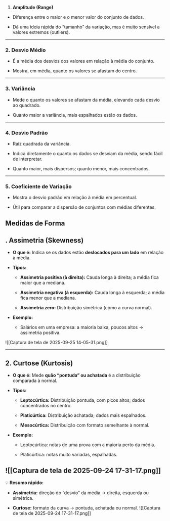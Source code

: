 1. **Amplitude (Range)**

- Diferença entre o maior e o menor valor do conjunto de dados.
    
- Dá uma ideia rápida do “tamanho” da variação, mas é muito sensível a valores extremos (outliers).
    

---

### 2. **Desvio Médio**

- É a média dos desvios dos valores em relação à média do conjunto.
    
- Mostra, em média, quanto os valores se afastam do centro.
    

---

### 3. **Variância**

- Mede o quanto os valores se afastam da média, elevando cada desvio ao quadrado.
    
- Quanto maior a variância, mais espalhados estão os dados.
    

---

### 4. **Desvio Padrão**

- Raiz quadrada da variância.
    
- Indica diretamente o quanto os dados se desviam da média, sendo fácil de interpretar.
    
- Quanto maior, mais dispersos; quanto menor, mais concentrados.
    

---

### 5. **Coeficiente de Variação**

- Mostra o desvio padrão em relação à média em percentual.
    
- Útil para comparar a dispersão de conjuntos com médias diferentes.

## Medidas de Forma

## **. Assimetria (Skewness)**

- **O que é:** Indica se os dados estão **deslocados para um lado** em relação à média.
    
- **Tipos:**
    
    - **Assimetria positiva (à direita):** Cauda longa à direita; a média fica maior que a mediana.
        
    - **Assimetria negativa (à esquerda):** Cauda longa à esquerda; a média fica menor que a mediana.
        
    - **Assimetria zero:** Distribuição simétrica (como a curva normal).
        
- **Exemplo:**
    
    - Salários em uma empresa: a maioria baixa, poucos altos → assimetria positiva.
        

![[Captura de tela de 2025-09-25 14-05-31.png]]

---

## **2. Curtose (Kurtosis)**

- **O que é:** Mede **quão “pontuda” ou achatada** é a distribuição comparada à normal.
    
- **Tipos:**
    
    - **Leptocúrtica:** Distribuição pontuda, com picos altos; dados concentrados no centro.
        
    - **Platicúrtica:** Distribuição achatada; dados mais espalhados.
        
    - **Mesocúrtica:** Distribuição com formato semelhante à normal.
        
- **Exemplo:**
    
    - Leptocúrtica: notas de uma prova com a maioria perto da média.
        
    - Platicúrtica: notas muito variadas, espalhadas.
        
![[Captura de tela de 2025-09-24 17-31-17.png]]
---

💡 **Resumo rápido:**

- **Assimetria:** direção do “desvio” da média → direita, esquerda ou simétrica.
    
- **Curtose:** formato da curva → pontuda, achatada ou normal.
![[Captura de tela de 2025-09-24 17-31-17.png]]
